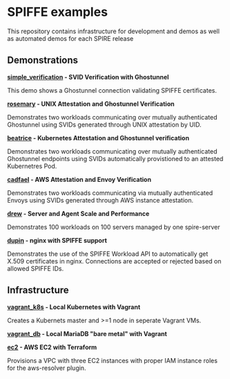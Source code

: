 # SPIFFE examples 

This repository contains infrastructure for development and demos as well as automated demos for each SPIRE release
 
## Demonstrations

**[simple_verification](simple_verification) - SVID Verification with Ghostunnel**

This demo shows a Ghostunnel connection validating SPIFFE certificates.

**[rosemary](rosemary) - UNIX Attestation and Ghostunnel Verification**

Demonstrates two workloads communicating over mutually authenticated Ghostunnel using SVIDs generated through UNIX attestation by UID. 

**[beatrice](beatrice) - Kubernetes Attestation and Ghostunnel verification**

Demonstrates two workloads communicating over mutually authenticated Ghostunnel endpoints using SVIDs automatically provistioned to an attested Kubernetres Pod. 

**[cadfael](cadfael) - AWS Attestation and Envoy Verification**

Demonstrates two workloads communicating via mutually authenticated Envoys using SVIDs generated through AWS instance attestation. 

**[drew](drew) - Server and Agent Scale and Performance**

Demonstrates 100 workloads on 100 servers managed by one spire-server

**[dupin](dupin) - nginx with SPIFFE support**

Demonstrates the use of the SPIFFE Workload API to automatically get X.509 certificates in nginx. Connections are accepted or rejected based on allowed SPIFFE IDs.

## Infrastructure

**[vagrant_k8s](vagrant_k8s) - Local Kubernetes with Vagrant**

Creates a Kubernets master and >=1 node in seperate Vagrant VMs.

**[vagrant_db](vagrant_db) - Local MariaDB "bare metal" with Vagrant**

**[ec2](ec2) - AWS EC2 with Terraform**

Provisions a VPC with three EC2 instances with proper IAM instance roles for the aws-resolver plugin.

